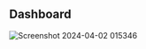 <h2>Dashboard</h2>

![Screenshot 2024-04-02 015346](https://github.com/Vedu36/Power-BI-Hospitality-Data-Project/assets/118358451/554bf965-e87c-40bd-bf8f-55536e86476b)

